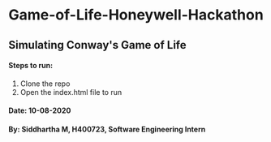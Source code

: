 # Game-of-Life-Honeywell-Hackathon

## Simulating Conway's Game of Life

#### Steps to run:
1. Clone the repo
2. Open the index.html file to run

#### Date: 10-08-2020
#### By: Siddhartha M, H400723, Software Engineering Intern
